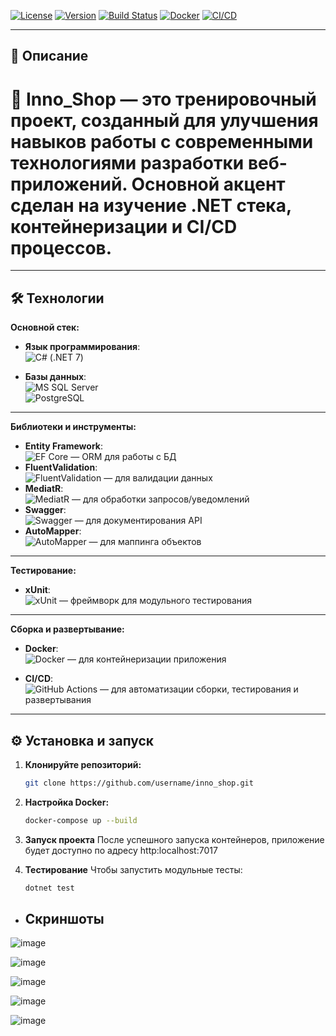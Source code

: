 
[![License](https://img.shields.io/badge/license-MIT-blue.svg)](LICENSE)
[![Version](https://img.shields.io/badge/version-1.0.0-brightgreen.svg)](VERSION)
[![Build Status](https://img.shields.io/badge/build-passing-brightgreen.svg)](BUILD)
[![Docker](https://img.shields.io/badge/docker-ready-blue.svg)](DOCKER)
[![CI/CD](https://img.shields.io/badge/CI--CD-GitHub%20Actions-brightgreen.svg)](CI-CD)

---

## 🚀 Описание

# 🧪 Inno_Shop  — это тренировочный проект, созданный для улучшения навыков работы с современными технологиями разработки веб-приложений. Основной акцент сделан на изучение .NET стека, контейнеризации и CI/CD процессов.

---

## 🛠 Технологии

**Основной стек:**
  
- **Язык программирования**:  
  ![C#](https://img.shields.io/badge/-C%23-239120?style=for-the-badge&logo=c-sharp&logoColor=white) (.NET 7)

- **Базы данных**:  
  ![MS SQL Server](https://img.shields.io/badge/-MS%20SQL%20Server-CC2927?style=for-the-badge&logo=microsoft-sql-server&logoColor=white)  
  ![PostgreSQL](https://img.shields.io/badge/-PostgreSQL-4169E1?style=for-the-badge&logo=postgresql&logoColor=white)

---

**Библиотеки и инструменты:**

- **Entity Framework**:  
  ![EF Core](https://img.shields.io/badge/-Entity%20Framework-512BD4?style=for-the-badge&logo=ef&logoColor=white) — ORM для работы с БД
- **FluentValidation**:  
  ![FluentValidation](https://img.shields.io/badge/-FluentValidation-6DB33F?style=for-the-badge&logo=fluentvalidation&logoColor=white) — для валидации данных
- **MediatR**:  
  ![MediatR](https://img.shields.io/badge/-MediatR-3A86FF?style=for-the-badge&logo=mediatr&logoColor=white) — для обработки запросов/уведомлений
- **Swagger**:  
  ![Swagger](https://img.shields.io/badge/-Swagger-85EA2D?style=for-the-badge&logo=swagger&logoColor=white) — для документирования API
- **AutoMapper**:  
  ![AutoMapper](https://img.shields.io/badge/-AutoMapper-DD0031?style=for-the-badge&logo=automapper&logoColor=white) — для маппинга объектов

---

**Тестирование:**

- **xUnit**:  
  ![xUnit](https://img.shields.io/badge/-xUnit.net-E23122?style=for-the-badge&logo=xunit&logoColor=white) — фреймворк для модульного тестирования

---

**Сборка и развертывание:**

- **Docker**:  
  ![Docker](https://img.shields.io/badge/-Docker-2496ED?style=for-the-badge&logo=docker&logoColor=white) — для контейнеризации приложения

- **CI/CD**:  
  ![GitHub Actions](https://img.shields.io/badge/-GitHub%20Actions-2088FF?style=for-the-badge&logo=github-actions&logoColor=white) — для автоматизации сборки, тестирования и развертывания

---

## ⚙️ Установка и запуск

1. **Клонируйте репозиторий:**
   ```bash
   git clone https://github.com/username/inno_shop.git

2. **Настройка Docker:**
   ```bash
   docker-compose up --build

3. **Запуск проекта**
   После успешного запуска контейнеров, приложение будет доступно по адресу http:localhost:7017

4. **Тестирование**
  Чтобы запустить модульные тесты:
   ```bash
   dotnet test

- **Скриншоты**  
  ---  
![image](https://github.com/user-attachments/assets/69acf9d8-ed4a-43b2-9b12-85ca9daf297d)  

![image](https://github.com/user-attachments/assets/13c4fb96-9e2c-433b-8d21-8751372e238e)  

![image](https://github.com/user-attachments/assets/3df516f1-6b5e-4fc3-a5ef-ef70dd0febbf)
  
![image](https://github.com/user-attachments/assets/3e2c6d92-2424-40cb-ac7b-d1c2378de3b1)  

![image](https://github.com/user-attachments/assets/9f0c7089-6c7d-4f1e-b858-db997c4daded)



